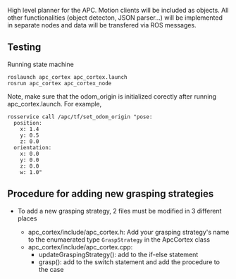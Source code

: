High level planner for the APC. Motion clients will be included as objects. All other functionalities (object detecton, JSON parser...) will be implemented in separate nodes and data will be transfered via ROS messages.


Testing
-------
Running state machine
```
roslaunch apc_cortex apc_cortex.launch
rosrun apc_cortex apc_cortex_node
```

Note, make sure that the odom_origin is initialized corectly after running apc_cortex.launch. For example,
```
rosservice call /apc/tf/set_odom_origin "pose:
  position:
    x: 1.4
    y: 0.5
    z: 0.0
  orientation:
    x: 0.0
    y: 0.0
    z: 0.0
    w: 1.0" 
```


Procedure for adding new grasping strategies
-------

- To add a new grasping strategy, 2 files must be modified in 3 different places

 	- apc_cortex/include/apc_cortex.h: Add your grasping strategy's name to the enumaerated type `GraspStrategy` in the ApcCortex class
	- apc_cortex/include/apc_cortex.cpp:
		- updateGraspingStrategy(): add to the if-else statement
		- grasp(): add to the switch statement and add the procedure to the case
